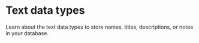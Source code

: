 # Text data types

Learn about the text data types to store names, titles, descriptions, or notes in your database.

